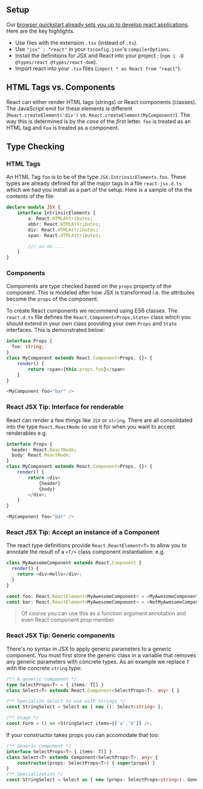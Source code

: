 ## Setup
Our [browser quickstart already sets you up to develop react applications](../quick/browser.md). Here are the key highlights. 

* Use files with the extension `.tsx` (instead of `.ts`).
* Use `"jsx" : "react"` in your `tsconfig.json`'s `compilerOptions`.
* Install the definitions for JSX and React into your project : (`npm i -D @types/react @types/react-dom`).
* Import react into your `.tsx` files (`import * as React from "react"`).

## HTML Tags vs. Components
React can either render HTML tags (strings) or React components (classes). The JavaScript emit for these elements is different (`React.createElement('div')` vs. `React.createElement(MyComponent)`). The way this is determined is by the *case* of the *first* letter. `foo` is treated as an HTML tag and `Foo` is treated as a component.

## Type Checking

### HTML Tags
An HTML Tag `foo` is to be of the type `JSX.IntrinsicElements.foo`. These types are already defined for all the major tags in a file `react-jsx.d.ts` which we had you install as a part of the setup. Here is a sample of the  the contents of the file:

```ts
declare module JSX {
    interface IntrinsicElements {
        a: React.HTMLAttributes;
        abbr: React.HTMLAttributes;
        div: React.HTMLAttributes;
        span: React.HTMLAttributes;

        /// so on ...
    }
}
```

### Components
Components are type checked based on the `props` property of the component. This is modeled after how JSX is transformed i.e. the attributes become the `props` of the component.

To create React components we recommend using ES6 classes. The `react.d.ts` file defines the `React.Component<Props,State>` class which you should extend in your own class providing your own `Props` and `State` interfaces. This is demonstrated below:

```ts
interface Props {
  foo: string;
}
class MyComponent extends React.Component<Props, {}> {
    render() {
        return <span>{this.props.foo}</span>
    }
}

<MyComponent foo="bar" />
```

### React JSX Tip: Interface for renderable

React can render a few things like `JSX` or `string`. There are all consolidated into the type `React.ReactNode` so use it for when you want to accept renderables e.g.

```ts
interface Props {
  header: React.ReactNode;
  body: React.ReactNode;
}
class MyComponent extends React.Component<Props, {}> {
    render() {
        return <div>
            {header}
            {body}
        </div>;
    }
}

<MyComponent foo="bar" />
```

### React JSX Tip: Accept an instance of a Component
The react type definitions provide `React.ReactElement<T>` to allow you to annotate the result of a `<T/>` class component instantiation. e.g. 

```js
class MyAwesomeComponent extends React.Component {
  render() {
    return <div>Hello</div>;
  }
}

const foo: React.ReactElement<MyAwesomeComponent> = <MyAwesomeComponent />; // Okay
const bar: React.ReactElement<MyAwesomeComponent> = <NotMyAwesomeComponent />; // Error!
```

> Of course you can use this as a function argument annotation and even React component prop member.

### React JSX Tip: Generic components
There's no syntax in JSX to apply generic parameters to a generic component. You must first store the generic class in a variable that removes any generic parameters with concrete types. As an example we replace `T` with the concrete `string` type:

```ts
/** A generic component */
type SelectProps<T> = { items: T[] }
class Select<T> extends React.Component<SelectProps<T>, any> { }

/** Specialize Select to use with strings */
const StringSelect = Select as { new (): Select<string> };

/** Usage */
const Form = () => <StringSelect items={['a','b']} />;
```
If your constructor takes props you can accomodate that too: 

```ts
/** Generic component */
interface SelectProps<T> { items: T[] }
class Select<T> extends Component<SelectProps<T>, any> {
    constructor(props: SelectProps<T>) { super(props) }
}
/** Specialization */
const StringSelect = Select as { new (props: SelectProps<string>): GenericList<string> };
```
